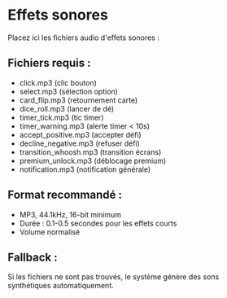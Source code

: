 # Effets sonores

Placez ici les fichiers audio d'effets sonores :

## Fichiers requis :
- click.mp3 (clic bouton)
- select.mp3 (sélection option)
- card_flip.mp3 (retournement carte)
- dice_roll.mp3 (lancer de dé)
- timer_tick.mp3 (tic timer)
- timer_warning.mp3 (alerte timer < 10s)
- accept_positive.mp3 (accepter défi)
- decline_negative.mp3 (refuser défi)
- transition_whoosh.mp3 (transition écrans)
- premium_unlock.mp3 (déblocage premium)
- notification.mp3 (notification générale)

## Format recommandé :
- MP3, 44.1kHz, 16-bit minimum
- Durée : 0.1-0.5 secondes pour les effets courts
- Volume normalisé

## Fallback :
Si les fichiers ne sont pas trouvés, le système génère
des sons synthétiques automatiquement.
